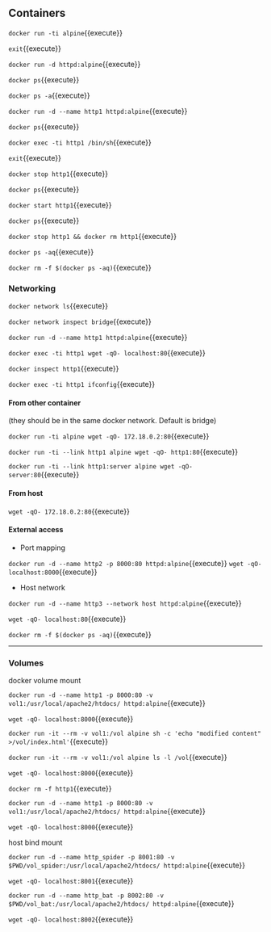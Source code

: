 ## Containers

`docker run -ti alpine`{{execute}}

`exit`{{execute}}

`docker run -d httpd:alpine`{{execute}}

`docker ps`{{execute}}

`docker ps -a`{{execute}}

`docker run -d --name http1 httpd:alpine`{{execute}}

`docker ps`{{execute}}

`docker exec -ti http1 /bin/sh`{{execute}}

`exit`{{execute}}

`docker stop http1`{{execute}}

`docker ps`{{execute}}

`docker start http1`{{execute}}

`docker ps`{{execute}}

`docker stop http1 && docker rm http1`{{execute}}

`docker ps -aq`{{execute}}

`docker rm -f $(docker ps -aq)`{{execute}}

### Networking

`docker network ls`{{execute}}

`docker network inspect bridge`{{execute}}

`docker run -d --name http1 httpd:alpine`{{execute}}

`docker exec -ti http1 wget -qO- localhost:80`{{execute}}

`docker inspect http1`{{execute}}

`docker exec -ti http1 ifconfig`{{execute}}

#### From other container

(they should be in the same docker network. Default is bridge)

`docker run -ti alpine wget -qO- 172.18.0.2:80`{{execute}}

`docker run -ti --link http1 alpine wget -qO- http1:80`{{execute}}

`docker run -ti --link http1:server alpine wget -qO- server:80`{{execute}}

#### From host

`wget -qO- 172.18.0.2:80`{{execute}}


#### External access

- Port mapping

`docker run -d --name http2 -p 8000:80 httpd:alpine`{{execute}}
`wget -qO- localhost:8000`{{execute}}

- Host network

`docker run -d --name http3 --network host httpd:alpine`{{execute}}

`wget -qO- localhost:80`{{execute}}

`docker rm -f $(docker ps -aq)`{{execute}}

-------------------------

### Volumes

docker volume mount

`docker run -d --name http1 -p 8000:80 -v vol1:/usr/local/apache2/htdocs/ httpd:alpine`{{execute}}

`wget -qO- localhost:8000`{{execute}}

`docker run -it --rm -v vol1:/vol alpine sh -c 'echo "modified content" >/vol/index.html'`{{execute}}

`docker run -it --rm -v vol1:/vol alpine ls -l /vol`{{execute}}

`wget -qO- localhost:8000`{{execute}}

`docker rm -f http1`{{execute}}

`docker run -d --name http1 -p 8000:80 -v vol1:/usr/local/apache2/htdocs/ httpd:alpine`{{execute}}

`wget -qO- localhost:8000`{{execute}}

host bind mount

`docker run -d --name http_spider -p 8001:80 -v $PWD/vol_spider:/usr/local/apache2/htdocs/ httpd:alpine`{{execute}}

`wget -qO- localhost:8001`{{execute}}

`docker run -d --name http_bat -p 8002:80 -v $PWD/vol_bat:/usr/local/apache2/htdocs/ httpd:alpine`{{execute}}

`wget -qO- localhost:8002`{{execute}}
